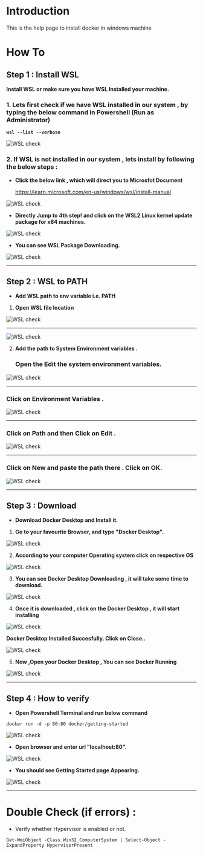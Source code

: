 # Introduction

This is the help page to install docker in windows machine 


# How To 

## Step 1 : Install WSL

**Install WSL or make sure you have WSL Installed your machine.**

### 1. **Lets first check if we have WSL installed in our system , by typing the below command in Powershell (Run as Administrator)** ###

**```wsl --list --verbose```**

![WSL check](images/powershell.png)

### 2. **If WSL is not installed in our system , lets install by following the below steps :** ###
  
- **Click the below link , which will direct you to Microsfot Document**

   https://learn.microsoft.com/en-us/windows/wsl/install-manual

![WSL check](images/Microsoftdoc.png)

- **Directly Jump to 4th step! and click on the WSL2 Linux kernel update package for x64 machines.**

![WSL check](images/downloadWSL.png)

- **You can see WSL Package Downloading.**

![WSL check](images/downloading.png)

***

## Step 2 : WSL to PATH

- **Add WSL path to env variable i.e. PATH**

1. **Open WSL file location**

![WSL check](images/location.png)

***
![WSL check](images/path.png)


2. **Add the path to System Environment variables .**

   ### Open the Edit the system environment variables.
![WSL check](images/env.png)

***
   ### Click on Environment Variables .
![WSL check](images/env-var.png)

***
   ### Click on Path and then Click on Edit .
![WSL check](images/edit.png)

***
   ### Click on New and paste the path there . Click on OK.
![WSL check](images/addpath.png)

***

## Step 3 : Download

- **Download Docker Desktop and Install it.**

1. **Go to your favourite Browser, and type "Docker Desktop".**

![WSL check](images/Dockerdesktop.png)

2. **According to your computer Operating system click on respective OS**

![WSL check](images/DockerOS.png)

3. **You can see Docker Desktop Downloading , it will take some time to download.**

![WSL check](images/downloaddocker.png)

4. **Once it is downloaded , click on the Docker Desktop , it will start installing**

![WSL check](images/pack.png)

**Docker Desktop Installed Succesfully. Click on Close..**

![WSL check](images/installed.png)

5. **Now ,Open your Docker Desktop , You can see Docker Running**

![WSL check](images/Running.png)


***


## Step 4 :  How to verify
- **Open Powershell Terminal and run below command**

``` 
docker run -d -p 80:80 docker/getting-started 
``` 
![WSL check](images/dockerrun.png)

- **Open browser and enter url "localhost:80".**

![WSL check](images/localhost.png)

- **You should see Getting Started page Appearing.**

![WSL check](images/gettingstarted.png)


***
# Double Check (if errors) : 
- Verify whether Hypervisor is enabled or not.

``` 
Get-WmiObject -Class Win32_ComputerSystem | Select-Object -ExpandProperty HypervisorPresent
``` 